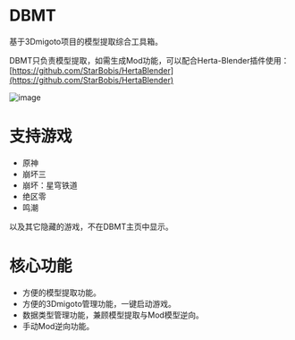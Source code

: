 # DBMT

基于3Dmigoto项目的模型提取综合工具箱。


DBMT只负责模型提取，如需生成Mod功能，可以配合Herta-Blender插件使用：[https://github.com/StarBobis/HertaBlender](https://github.com/StarBobis/HertaBlender) 

![image](https://github.com/user-attachments/assets/fa7f260f-ba94-479b-83f2-6f55b30978c5)

# 支持游戏
- 原神
- 崩坏三
- 崩坏：星穹铁道
- 绝区零
- 鸣潮

以及其它隐藏的游戏，不在DBMT主页中显示。

# 核心功能
- 方便的模型提取功能。
- 方便的3Dmigoto管理功能，一键启动游戏。
- 数据类型管理功能，兼顾模型提取与Mod模型逆向。
- 手动Mod逆向功能。

